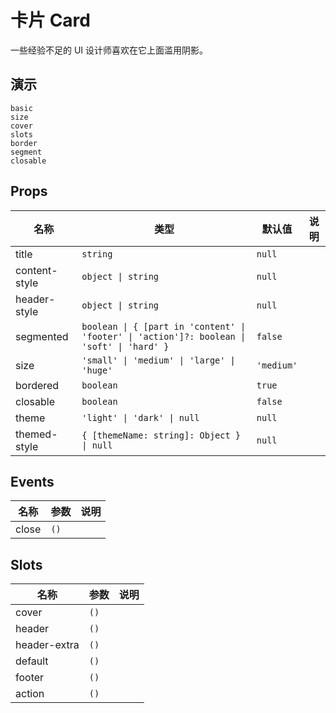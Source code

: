 # 卡片 Card
一些经验不足的 UI 设计师喜欢在它上面滥用阴影。
## 演示
```demo
basic
size
cover
slots
border
segment
closable
```
## Props
|名称|类型|默认值|说明|
|-|-|-|-|
|title|`string`|`null`||
|content-style|`object \| string`|`null`||
|header-style|`object \| string`|`null`||
|segmented|`boolean \| { [part in 'content' \| 'footer' \| 'action']?: boolean \| 'soft' \| 'hard' }`|`false`||
|size|`'small' \| 'medium' \| 'large' \| 'huge'`|`'medium'`||
|bordered|`boolean`|`true`||
|closable|`boolean`|`false`||
|theme|`'light' \| 'dark' \| null`|`null`||
|themed-style|`{ [themeName: string]: Object } \| null`|`null`||

## Events
|名称|参数|说明|
|-|-|-|
|close|`()`||

## Slots
|名称|参数|说明|
|-|-|-|
|cover|`()`||
|header|`()`||
|header-extra|`()`||
|default|`()`||
|footer|`()`||
|action|`()`||
